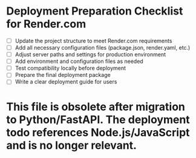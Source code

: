 # Deployment Preparation Checklist for Render.com

- [ ] Update the project structure to meet Render.com requirements
- [ ] Add all necessary configuration files (package.json, render.yaml, etc.)
- [ ] Adjust server paths and settings for production environment
- [ ] Add environment and configuration files as needed
- [ ] Test compatibility locally before deployment
- [ ] Prepare the final deployment package
- [ ] Write a clear deployment guide for users

# This file is obsolete after migration to Python/FastAPI. The deployment todo references Node.js/JavaScript and is no longer relevant.
